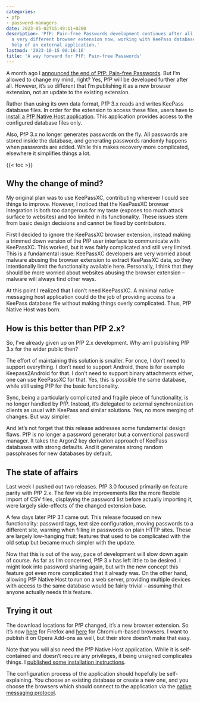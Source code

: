 ```yaml
---
categories:
- pfp
- password-managers
date: 2023-05-02T15:49:11+0200
description: 'PfP: Pain-free Passwords development continues after all. However, it’s
  a very different browser extension now, working with KeePass databases with the
  help of an external application.'
lastmod: '2023-10-15 08:16:16'
title: 'A way forward for PfP: Pain-free Passwords'
---
```


A month ago I [announced the end of PfP: Pain-free Passwords](/2023/03/20/the-end-of-pfp-pain-free-passwords/). But I’m allowed to change my mind, right? Yes, PfP will be developed further after all. However, it’s so different that I’m publishing it as a new browser extension, not an update to the existing extension.

Rather than using its own data format, PfP 3.x reads and writes KeePass database files. In order for the extension to access these files, users have to [install a PfP Native Host application](https://pfp.works/documentation/installing-native-host/). This application provides access to the configured database files only.

Also, PfP 3.x no longer generates passwords on the fly. All passwords are stored inside the database, and generating passwords randomly happens when passwords are added. While this makes recovery more complicated, elsewhere it simplifies things a lot.

{{< toc >}}

## Why the change of mind?

My original plan was to use KeePassXC, contributing wherever I could see things to improve. However, I noticed that the KeePassXC browser integration is both too dangerous for my taste (exposes too much attack surface to websites) and too limited in its functionality. These issues stem from basic design decisions and cannot be fixed by contributors.

First I decided to ignore the KeePassXC browser extension, instead making a trimmed down version of the PfP user interface to communicate with KeePassXC. This worked, but it was fairly complicated and still very limited. This is a fundamental issue: KeePassXC developers are very worried about malware abusing the browser extension to extract KeePassXC data, so they intentionally limit the functionality available here. Personally, I think that they should be more worried about websites abusing the browser extension – malware will always find other ways.

At this point I realized that I don’t need KeePassXC. A minimal native messaging host application could do the job of providing access to a KeePass database file without making things overly complicated. Thus, PfP Native Host was born.

## How is this better than PfP 2.x?

So, I’ve already given up on PfP 2.x development. Why am I publishing PfP 3.x for the wider public then?

The effort of maintaining this solution is smaller. For once, I don’t need to support everything. I don’t need to support Android, there is for example Keepass2Android for that. I don’t need to support binary attachments either, one can use KeePassXC for that. Yes, this is possible the same database, while still using PfP for the basic functionality.

Sync, being a particularly complicated and fragile piece of functionality, is no longer handled by PfP. Instead, it’s delegated to external synchronization clients as usual with KeePass and similar solutions. Yes, no more merging of changes. But way simpler.

And let’s not forget that this release addresses some fundamental design flaws. PfP is no longer a password generator but a conventional password manager. It takes the Argon2 key derivation approach of KeePass databases with strong defaults. And it generates strong random passphrases for new databases by default.

## The state of affairs

Last week I pushed out two releases. PfP 3.0 focused primarily on feature parity with PfP 2.x. The few visible improvements like the more flexible import of CSV files, displaying the password list before actually importing it, were largely side-effects of the changed extension base.

A few days later PfP 3.1 came out. This release focused on new functionality: password tags, text size configuration, moving passwords to a different site, warning when filling in passwords on plain HTTP sites. These are largely low-hanging fruit: features that used to be complicated with the old setup but became much simpler with the update.

Now that this is out of the way, pace of development will slow down again of course. As far as I’m concerned, PfP 3.x has left little to be desired. I might look into password sharing again, but with the new concept this feature got even more complicated that it already was. On the other hand, allowing PfP Native Host to run on a web server, providing multiple devices with access to the same database would be fairly trivial – assuming that anyone actually needs this feature.

## Trying it out

The download locations for PfP changed, it’s a new browser extension. So it’s now [here](https://addons.mozilla.org/addon/pfp-pain-free-passwords/) for Firefox and [here](https://chrome.google.com/webstore/detail/pfp-pain-free-passwords/dkmnfejkonkiccilfpackimaflcijhbj) for Chromium-based browsers. I want to publish it on Opera Add-ons as well, but their store doesn’t make that easy.

Note that you will also need the PfP Native Host application. While it is self-contained and doesn’t require any privileges, it being unsigned complicates things. I [published some installation instructions](https://pfp.works/documentation/installing-native-host/).

The configuration process of the application should hopefully be self-explaining. You choose an existing database or create a new one, and you choose the browsers which should connect to the application via the [native messaging protocol](https://developer.mozilla.org/en-US/docs/Mozilla/Add-ons/WebExtensions/Native_messaging).